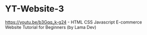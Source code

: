 # YT-Website-3
https://youtu.be/b3Gqq_k-g24 - HTML CSS Javascript E-commerce Website Tutorial for Beginners (by Lama Dev)
